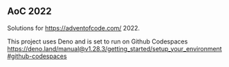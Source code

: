 ## AoC 2022

Solutions for https://adventofcode.com/ 2022.

This project uses Deno and is set to run on Github Codespaces https://deno.land/manual@v1.28.3/getting_started/setup_your_environment#github-codespaces